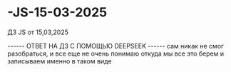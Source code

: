 # -JS-15-03-2025
ДЗ JS от 15,03,2025

------ ОТВЕТ НА ДЗ С ПОМОЩЬЮ DEEPSEEK ------
сам никак не смог разобраться, и все еще не очень понимаю
откуда мы все это берем и записываем именно в таком виде
